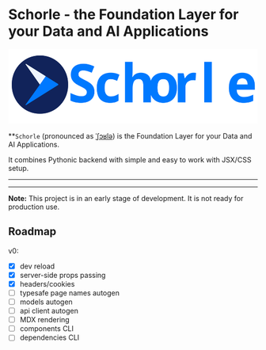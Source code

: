 # Schorle - the Foundation Layer for your Data and AI Applications

<p align="center">
    <img src="https://raw.githubusercontent.com/renardeinside/schorle/main/raw/with_text.svg" class="align-center" height="150" alt="logo" />
</p>

\*\*`Schorle` (pronounced as [ˈʃɔʁlə](https://en.wikipedia.org/wiki/Schorle)) is the Foundation Layer for your Data and AI Applications.

It combines Pythonic backend with simple and easy to work with JSX/CSS setup.

---

<p align="center">
</p>

---

**Note:** This project is in an early stage of development. It is not ready for production use.

## Roadmap

v0:

- [x] dev reload
- [x] server-side props passing
- [x] headers/cookies
- [ ] typesafe page names autogen
- [ ] models autogen
- [ ] api client autogen
- [ ] MDX rendering
- [ ] components CLI
- [ ] dependencies CLI
